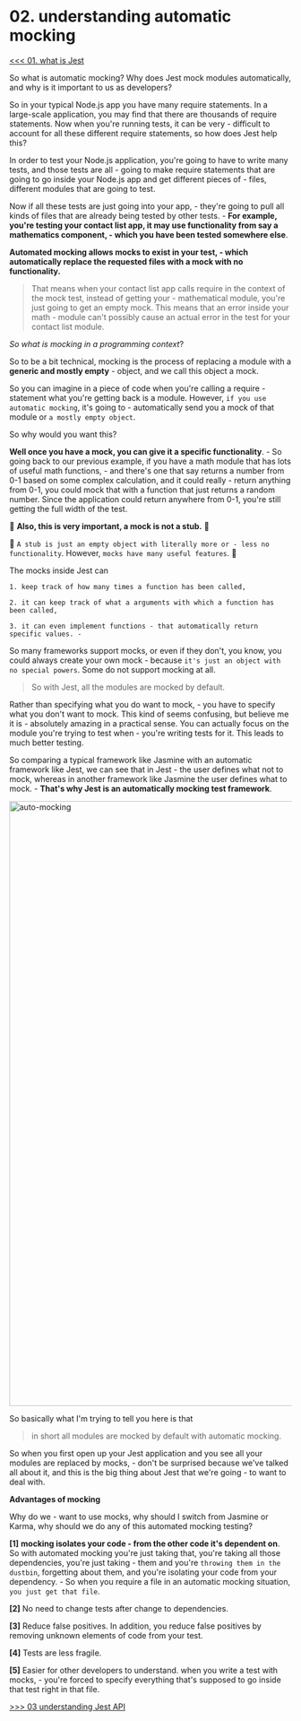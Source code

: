 # 02. understanding automatic mocking

[<<< 01. what is Jest](https://github.com/xgirma/mastering-react-testing-with-jest/tree/master/chapters/01)

So what is automatic mocking? Why does Jest mock modules automatically, and why is it important to us as developers? 

So in your typical Node.js app you have many require statements. In a large-scale application, you may find that there are thousands of require statements. Now when you're running tests, it can be very - difficult to account for all these different require statements, so how does Jest help this?

In order to test your Node.js application, you're going to have to write many tests, and those tests are all - going to make require statements that are going to go inside your Node.js app and get different pieces of - files, different modules that are going to test.

Now if all these tests are just going into your app, - they're going to pull all kinds of files that are already being tested by other tests. - **For example, you're testing your contact list app, it may use functionality from say a mathematics component, - which you have been tested somewhere else**. 

**Automated mocking allows mocks to exist in your test, - which automatically replace the requested files with a mock with no functionality.** 

> That means when your contact list app calls require in the context of the mock test, instead of getting your - mathematical module, you're just going to get an empty mock. This means that an error inside your math - module can't possibly cause an actual error in the test for your contact list module. 

_So what is mocking in a programming context_? 

So to be a bit technical, mocking is the process of replacing a module with a **generic and mostly empty** - object, and we call this object a mock.

So you can imagine in a piece of code when you're calling a require - statement what you're getting back is a module. However, `if you use automatic mocking`, it's going to - automatically send you a mock of that module or `a mostly empty object`. 


So why would you want this? 

**Well once you have a mock, you can give it a specific functionality**. - So going back to our previous example, if you have a math module that has lots of useful math functions, - and there's one that say returns a number from 0-1 based on some complex calculation, and it could really - return anything from 0-1, you could mock that with a function that just returns a random number. Since the application could return anywhere from 0-1, you're still getting the full width of the test. 

:poodle: **Also, this is very important, a mock is not a stub.** :poodle:

:hatched_chick: `A stub is just an empty object with literally more or - less no functionality`. However, `mocks have many useful features`. :hatched_chick: 


The mocks inside Jest can 

    1. keep track of how many times a function has been called,
     
    2. it can keep track of what a arguments with which a function has been called, 
    
    3. it can even implement functions - that automatically return specific values. - 
    
So many frameworks support mocks, or even if they don't, you know, you could always create your own mock - because `it's just an object with no special powers`. Some do not support mocking at all. 

> So with Jest, all the modules are mocked by default. 

Rather than specifying what you do want to mock, - you have to specify what you don't want to mock. This kind of seems confusing, but believe me it is - absolutely amazing in a practical sense. You can actually focus on the module you're trying to test when - you're writing tests for it. This leads to much better testing. 

So comparing a typical framework like Jasmine with an automatic framework like Jest, we can see that in Jest - the user defines what not to mock, whereas in another framework like Jasmine the user defines what to mock. - **That's why Jest is an automatically mocking test framework**. 

<img width="1079" alt="auto-mocking" src="https://user-images.githubusercontent.com/5876481/34926881-42ef3058-f967-11e7-9a2d-1f3ca5e1151c.png">

So basically what I'm trying to tell you here is that 

> in short all modules are mocked by default with automatic mocking. 

So when you first open up your Jest application and you see all your modules are replaced by mocks, - don't be surprised because we've talked all about it, and this is the big thing about Jest that we're going - to want to deal with. 

**Advantages of mocking** 

Why do we - want to use mocks, why should I switch from Jasmine or Karma, why should we do any of this automated mocking testing?  

**[1]** **mocking isolates your code - from the other code it's dependent on**. So with automated mocking you're just taking that, you're taking all those dependencies, you're just taking - them and you're `throwing them in the dustbin`, forgetting about them, and you're isolating your code from your dependency. - So when you require a file in an automatic mocking situation, `you just get that file`. 

**[2]** No need to change tests after change to dependencies. 

**[3]** Reduce false positives. In addition, you reduce false positives by removing unknown elements of code from your test.

**[4]** Tests are less fragile. 

**[5]** Easier for other developers to understand. when you write a test with mocks, - you're forced to specify everything that's supposed to go inside that test right in that file.

[>>> 03 understanding Jest API](https://github.com/xgirma/mastering-react-testing-with-jest/tree/master/chapters/03)
